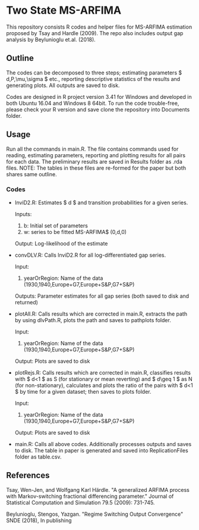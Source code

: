 
# Two State MS-ARFIMA 
This repository consists R codes and helper files for MS-ARFIMA estimation proposed by Tsay and Hardle (2009). The repo also includes output gap analysis by Beylunioglu et.al. (2018).



## Outline
The codes can be decomposed to three steps; estimating parameters $ d,P,\mu,\sigma $ etc., reporting descriptive statistics of the results and generating plots. All outputs are saved to disk.

Codes are designed in R project version 3.41 for Windows and developed in both Ubuntu 16.04 and Windows 8 64bit. To run the code trouble-free, please check your R version and save clone the repository into Documents folder.

## Usage
Run all the commands in main.R. The file contains commands used for reading, estimating parameters, reporting and plotting results for all pairs for each data. The preliminary results are saved in Results folder as .rda files. NOTE: The tables in these files are re-formed for the paper but both shares same outline.

### Codes
- lnviD2.R: Estimates $ d $ and transition probabilities for a given series.

    Inputs:
    1. b: Initial set of parameters
    2. w: series to be fitted MS-ARFIMA$ (0,d,0)
		 
    Output: Log-likelihood of the estimate


		 
- convDLV.R: Calls lnviD2.R for all log-differentiated gap series.
	
    Input:
		
			
	1. yearOrRegion: Name of the data (1930,1940,Europe+G7,Europe+S\&P,G7+S\&P)
		
	Outputs: Parameter estimates for all gap series (both saved to disk and returned)
		


- plotAll.R: Calls results which are corrected in main.R, extracts the path by using dlvPath.R, plots the path and saves to pathplots folder.
	
	Input:
		
	1. yearOrRegion: Name of the data (1930,1940,Europe+G7,Europe+S\&P,G7+S\&P)
		
	Output: Plots are saved to disk
	


- plotRejs.R: Calls results which are corrected in main.R, classifies results with $ d<1 $ as S (for stationary or mean reverting) and $ d\geq 1 $ as N (for non-stationary), calculates and plots the ratio of the pairs with $ d<1 $ by time for a given dataset; then saves to plots folder.
		
    Input:
			
    1. yearOrRegion: Name of the data (1930,1940,Europe+G7,Europe+S\&P,G7+S\&P)
			
    Output: Plots are saved to disk	


- main.R: Calls all above codes. Additionally processes outputs and saves to disk. The table in paper is generated and saved into ReplicationFiles folder as table.csv.


## References

Tsay, Wen-Jen, and Wolfgang Karl Härdle. "A generalized ARFIMA process with Markov-switching fractional differencing parameter." Journal of Statistical Computation and Simulation 79.5 (2009): 731-745.

Beylunioglu, Stengos, Yazgan. "Regime Switching Output Convergence" SNDE (2018), In publishing
